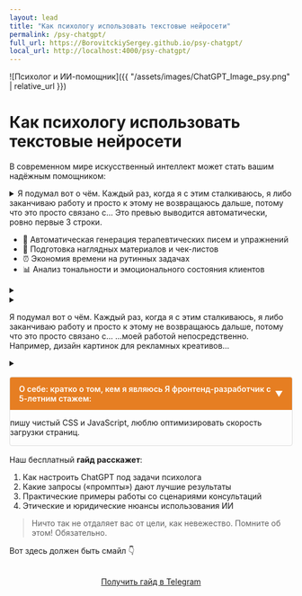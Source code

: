 ```yaml
---
layout: lead
title: "Как психологу использовать текстовые нейросети"
permalink: /psy-chatgpt/
full_url: https://BorovitckiySergey.github.io/psy-chatgpt/
local_url: http://localhost:4000/psy-chatgpt/
---
```

<!-- 1. Картинка (положите файл assets/images/psy-chatgpt.jpg) -->
![Психолог и ИИ-помощник]({{ "/assets/images/ChatGPT_Image_psy.png" | relative_url }})


<!-- 2. Заголовок -->
# Как психологу использовать текстовые нейросети

<!-- 3. Текст -->
В современном мире искусственный интеллект может стать вашим надёжным помощником:

<details class="details-quote">
  <summary>
    Я подумал вот о чём. Каждый раз, когда я с этим сталкиваюсь, я либо заканчиваю работу и просто к этому не возвращаюсь дальше, потому что это просто связано с… Это превью выводится автоматически, ровно первые 3 строки.
  </summary>
  <p>
    Я подумал вот о чём. Каждый раз, когда я с этим сталкиваюсь, я либо заканчиваю работу и просто к этому не возвращаюсь дальше, потому что это просто связано с моей работой непосредственно. Например, дизайн картинок для рекламных креативов либо я себя ругаю, если это была настройка обсидиана, и это не относится непосредственно к моей работе. Попадаю в чувство вины и стыда. За то, что я столько времени на это потратил. А сейчас я хочу последовать этой теме. Как я могу это использовать? Ведь это моя реальная страсть.
  </p>
</details>



- 🎯 Автоматическая генерация терапевтических писем и упражнений  
- 🧠 Подготовка наглядных материалов и чек-листов  
- ⏰ Экономия времени на рутинных задачах  
- 📊 Анализ тональности и эмоционального состояния клиентов  

<!-- Скрытый чекбокс -->


<details class="details-quote">
  <div class="quote-content">
    <p>Я подумал вот о чём. Каждый раз, когда я с этим сталкиваюсь, я либо заканчиваю работу…</p>
    <p>…примерно так же далее весь ваш текст без разделения на preview/full-text.</p>
  </div>
  <summary></summary>
</details>



<!-- Здесь—ваш контент, стилизованный как цитата -->
<details class="details-quote">
  <summary>
    <p class="preview">
      Я подумал вот о чём. Каждый раз, когда я с этим сталкиваюсь, я либо заканчиваю работу и просто к этому не возвращаюсь дальше, потому что это просто связано с…  
      …моей работой непосредственно. Например, дизайн картинок для рекламных креативов…
    </p>
  </summary>
  <div class="full-text">
    <p>
      Я подумал вот о чём. Каждый раз, когда я с этим сталкиваюсь, я либо заканчиваю работу и просто к этому не возвращаюсь дальше, потому что это просто связано с моей работой непосредственно. Например, дизайн картинок для рекламных креативов либо я себя ругаю, если это была настройка обсидиана, и это не относится непосредственно к моей работе. Попадаю в чувство вины и стыда. За то, что я столько времени на это потратил. А сейчас я хочу последовать этой теме. Как я могу это использовать? Ведь это моя реальная страсть.…
    </p>
  </div>
</details>




<details class="details-quote">
  <summary></summary>
  <div class="quote-content">
    <p>Я подумал вот о чём. Каждый раз, когда я с этим сталкиваюсь, я либо заканчиваю работу и просто к этому не возвращаюсь дальше, потому что это просто связано с…</p>
    <p>…моей работой непосредственно. Например, дизайн картинок для рекламных креативов либо я себя ругаю, если это была настройка обсидиана, и это не относится непосредственно к моей работе. Попадаю в чувство вины и стыда. За то, что я столько времени на это потратил. А сейчас я хочу последовать этой теме. Как я могу это использовать? Ведь это моя реальная страсть.…</p>
  </div>
</details>


<!-- Лейбл-привязка к чекбоксу -->
<label for="my-preview" class="preview-toggle-label"></label>



<style>
  .collapsible {
    position: relative;
    margin: 1rem 0;
    border: 1px solid var(--gray-border, #ddd);
    border-radius: 4px;
    background: var(--white);
    overflow: hidden;
  }

  /* Скрытый чекбокс для управления состоянием */
  .collapsible input {
    display: none;
  }

  /* Заголовок-триггер */
  .collapsible label {
    display: flex;
    justify-content: space-between;
    align-items: center;
    padding: 0.75rem 1rem;
    cursor: pointer;
    font-weight: 600;
    background: var(--accent-light, #e67e22);
    color: #fff;
  }

  /* Стрелочка */
  .collapsible label::after {
    content: "▼";
    transition: transform 0.2s;
  }

  /* Контент, изначально обрезан по высоте */
  .collapsible .content {
    max-height: 4.5em;         /* примерно 3 строки */
    overflow: hidden;
    position: relative;
    transition: max-height 0.3s;
  }

  /* Градиент-маска внизу */
  .collapsible .content::after {
    content: "";
    position: absolute;
    bottom: 0; left: 0; right: 0;
    height: 2em;
    background: linear-gradient(to bottom, rgba(255,255,255,0), var(--white));
    pointer-events: none;
  }

  /* При чекнутом — разворачиваем */
  .collapsible input:checked ~ .content {
    max-height: 100vh;
  }
  .collapsible input:checked ~ .content::after {
    display: none;
  }
  .collapsible input:checked + label::after {
    transform: rotate(180deg);
  }
</style>

<div class="collapsible">
  <input type="checkbox" id="more-info" />
  <label for="more-info">О себе: кратко о том, кем я являюсь
  Я фронтенд-разработчик с 5-летним стажем:</label>
  <div class="content">
    <p> пишу чистый CSS и JavaScript, люблю оптимизировать скорость загрузки страниц.</p>
    <p>В свободное время веду блог о веб-технологиях, участвую в Open Source-проектах и путешествую по горам.</p>
    <p>Также увлекаюсь фотографией и продаю избранные работы на стоковых платформах.</p>
    <p>Готов рассказать подробнее о своих кейсах, просто разверните этот блок.</p>
  </div>
</div>


Наш бесплатный **гайд расскажет**:

1. Как настроить ChatGPT под задачи психолога  
2. Какие запросы («промпты») дают лучшие результаты  
3. Практические примеры работы со сценариями консультаций  
4. Этические и юридические нюансы использования ИИ

> Ничто так не отдаляет вас от цели, как невежество. Помните об этом! Обязательно.

Вот здесь должен быть смайл 👇

<!-- 4. Кнопка -->

<div style="text-align: center; margin: 2rem 0;">
  <a href="https://t.me/borovitckiy_s_bot?start=thmsub_681dd74fd71a5139cf7c6de9"
     class="button">
    Получить гайд в Telegram
  </a>
</div>

